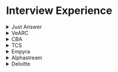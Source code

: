 # Interview Experience

<details>
<summary>Just Answer</summary>

 #### Difference between Hashtable and Dictionary
 A **dictionary** is a general concept that maps keys to values. <br />
 ```
var customers = new Dictionary<string, Customer>();
...
Customer customer = customers["Ali G"];
```
 A **hash table** is a data structure that maps keys to values by taking the hash value of the key (by applying some hash function to it) and mapping that to a bucket where one or more values are stored.
 ```
var customers = new Hashtable();
...
Customer customer = customers["Ali G"] as Customer;
```
 | Dictionary  | Hashtable |
| ------------- | ------------- |
| Needs own thread synchronization	| Offers thread safe version through Synchronized() method |
| Enumerated item: KeyValuePair	| Enumerated item: DictionaryEntry | 
| Newer (> .NET 2.0)| 	Older (since .NET 1.0) | 
| is in System.Collections.Generic| 	is in System.Collections | 
| Request to non-existing key throws exception | 	Request to non-existing key returns null |
| potentially a bit faster for value types |	bit slower (needs boxing/unboxing) for value types |

 #### Middleware
 Middleware is software that different applications use to communicate with each other.Middleware offers a standard Application Programming Interface (API) to manage the required input and output of data from the component. The internal linking with the component is hidden from the user. Developers use the APIs to request the services that they need from the software components. 
 Example:<br />
 1. **API (application programming interface)** middleware
  Provides tools developers can use to create, expose and manage APIs for their applications.
1. **Remote procedure call (RPC) middleware**
Allows one application to trigger a function in another application, whether they reside in the same network.
1. **Database middleware** : ODBC, JDBC and transaction processing monitors
   
 #### Dependecy Injection
 Dependency injection aims to separate the concerns of constructing objects and using them, leading to loosely coupled programs.The pattern ensures that an object or function which wants to use a given service should not have to know how to construct those services.
 
There are various ways to implement C# Dependency Injection:
- Constructor Dependency Injection.
- Property Dependency Injection.
- Method Dependency Injection.
 > https://learn.microsoft.com/en-us/dotnet/core/extensions/dependency-injection

#### Exception handling
A try block is used by C# programmers to partition code that might be affected by an exception. Associated catch blocks are used to handle any resulting exceptions. A finally block contains code that is run whether or not an exception is thrown in the try block, such as releasing resources that are allocated in the try block. A try block requires one or more associated catch blocks, or a finally block, or both.
> https://learn.microsoft.com/en-us/dotnet/csharp/fundamentals/exceptions/exception-handling

</details>

<details>
<summary>VeARC</summary>

 #### Paralell programming and Concurrent Programming
##### Concurrent programming
Multiple processes are executed during a period of time.<br />
Examples:
1. Threading: Used in C# to achieve concurrency
1. Event loop: Used in JavaScript to coordinate the order in which instructions are executed<br />
##### Parallel programming
 Multiple tasks or subtasks of the same task run at the same time <br />
Examples:
1. Multitasking: Used in Python to achieve parallelism
2. Multicore or distributed systems: Required for parallel programs

   ![image](https://github.com/dhananjaya-poojari/Interview-preparation/assets/77887564/101308c1-b65e-4b4a-b459-57712246c269)

> https://www.linkedin.com/advice/0/whats-difference-between-concurrent-parallel-programming
 #### Differences Between Scoped, Transient, And Singleton Service or Three service lifetimes available with the Microsoft Dependency Injection container
 Service lifetimes define the conditions under which a service instance is created and disposed of.
1. Singleton <br />
A single instance of a resource that is shared across the application. Singleton services are good for objects that are expensive to create or need to maintain global state. They can also be used for logging services, feature flags, and email services.
```
services.AddSingleton<ILoggingService, LoggingService>();
```
2. Transient <br />
A new instance of a resource is created each time it's requested. Transient services are good for lightweight services with little or no state.
```
services.AddTransient<ICronJobService,CronJobService>();
```
3. Scoped <br />
A single instance of a resource is shared within a specific scope, such as an HTTP request. Scoped services are good for maintaining state or sharing data within a single request.
```
services.AddScoped<IAuthService,AuthService>();
```
 > https://www.c-sharpcorner.com/article/differences-between-scoped-transient-and-singleton-service/
 #### Abstract Class
The abstract modifier indicates that the thing being modified has a missing or incomplete implementation. 
```
abstract class Shape
{
    public abstract int GetArea();
}

class Square : Shape
{
    private int _side;

    public Square(int n) => _side = n;

    // GetArea method is required to avoid a compile-time error.
    public override int GetArea() => _side * _side;

    static void Main()
    {
        var sq = new Square(12);
        Console.WriteLine($"Area of the square = {sq.GetArea()}");
    }
}
```
 #### Thread and Task 
 **Task** <br />
 Tasks class to let you create tasks and run them asynchronously.A task is an object that represents some work that should be done. The task can tell you if the work is completed and if the operation returns a result, the task gives you the result.< br />
 Example: Basically, a Task<T> "promises" to return you a T, but not right now honey, I'm kinda busy, why don't you come back later?<br />
 **Thread**<br />
  A Thread is a small set of executable instructions.When the time comes when the application is required to perform few tasks at the same time.A thread is one of the many possible workers which performs that task.
 > https://stackoverflow.com/questions/4130194/what-is-the-difference-between-task-and-thread
 #### Generics in C#
Generics in C# is a feature that allows users to create reusable code. It enables users to create classes, methods, and interfaces that work with different data types without explicitly defining the data type.
```
// Declare the generic class.
public class GenericList<T>
{
    public void Add(T input) { }
}
class TestGenericList
{
    private class ExampleClass { }
    static void Main()
    {
        // Declare a list of type int.
        GenericList<int> list1 = new GenericList<int>();
        list1.Add(1);

        // Declare a list of type string.
        GenericList<string> list2 = new GenericList<string>();
        list2.Add("");

        // Declare a list of type ExampleClass.
        GenericList<ExampleClass> list3 = new GenericList<ExampleClass>();
        list3.Add(new ExampleClass());
    }
}
```
> https://learn.microsoft.com/en-us/dotnet/csharp/fundamentals/types/generics
 #### Attribute Routing in ASP.NET MVC
 Attribute routing is a feature in ASP.NET Core MVC that allows users to define routes directly on their controller and action methods.
 > https://learn.microsoft.com/en-us/aspnet/web-api/overview/web-api-routing-and-actions/attribute-routing-in-web-api-2
### 2nd Round
#### Difference between IQueryable vs IEnumerable
![image](https://github.com/dhananjaya-poojari/Interview-preparation/assets/77887564/9563228e-b634-4ff8-aa9c-109395c73f31)

#### Differences between ExpandoObject, DynamicObject and dynamic
The `dynamic` keyword is used to declare variables that should be late-bound. If you want to use late binding, for any real or imagined type, you use the dynamic keyword and the compiler does the rest.

`ExpandoObject` is a simple class which allows you to add members to an instance and use them dynamically.<br />
`DynamicObject` is a more advanced implementation which can be inherited to easily provide customized behavior.
```
dynamic expando = new ExpandoObject();
```
#### Shallow and Deep copy 
a shallow copy duplicates the structure of a collection, but not the elements. A deep copy duplicates everything.

`Shallow copy`<br />
Creates a new collection object and populates it with references. The reference types inside the original object remain shared between the original and the copied object.
To make a shallow copy of an array in C#, you can use the `Array.Clone()` method.
```
A ob1 = new A();
ob1.a = 10;
A ob2 = new A();
ob2 = ob1;

ob1.a = 5;
// <-- If you see value of ob2.a after this line, it will be 5.
```
`Deep copy`<br />
Creates a new object and then recursively populates it with copies of the original's child object. Each reference type in the original is also deeply copied. The copied object gets its own instances of each reference type.
```
 A ob1 = new A();
 ob1.a = 10;
 A ob2 = new A();
 ob2.a = ob1.a;

 ob1.a = 5;
// <-- If you see value of ob2.a after this line, it will be 10.
```
</details>

<details>
<summary>CBA</summary>

 #### Asynchronous programming 
 Asynchronous programming is a technique that allows a program to run a second set of instructions while focusing on its primary process. It enables a program to start a long-running task and still be responsive to other events while that task runs. Asynchronous programming is a `non-blocking architecture`, which means it doesn't block further execution while one or more operations are in progress. With async programming, multiple related operations can run concurrently without waiting for other tasks to complete. 

![image](https://github.com/dhananjaya-poojari/Interview-preparation/assets/77887564/399464fa-c824-4a5c-833b-31d110903070)

#### Middleware
![image](https://github.com/dhananjaya-poojari/Interview-preparation/assets/77887564/35ed0037-40ea-4c85-9d55-de6c34f663a2)

Middleware components for common app scenarios:

1. Exception/error handling
   - When the app runs in the Development environment:
      - Developer Exception Page Middleware `(UseDeveloperExceptionPage)` reports app runtime errors.
      - Database Error Page Middleware `(UseDatabaseErrorPage)` reports database runtime errors.
   - When the app runs in the Production environment:
      - Exception Handler Middleware `(UseExceptionHandler)` catches exceptions thrown in the following middlewares.
      -  HTTP Strict Transport Security Protocol (HSTS) Middleware `(UseHsts)` adds the Strict-Transport-Security header.
3. HTTPS Redirection Middleware `(UseHttpsRedirection)` redirects HTTP requests to HTTPS.
4. Static File Middleware `(UseStaticFiles)` returns static files and short-circuits further request processing.
5. Cookie Policy Middleware `(UseCookiePolicy)` conforms the app to the EU General Data Protection Regulation (GDPR) regulations.
6. Routing Middleware `(UseRouting)` to route requests.
7. Authentication Middleware `(UseAuthentication)` attempts to authenticate the user before they're allowed access to secure resources.
8. Authorization Middleware `(UseAuthorization)` authorizes a user to access secure resources.
9. Session Middleware `(UseSession)` establishes and maintains session state. If the app uses session state, call Session Middleware after Cookie Policy Middleware and before MVC Middleware.
10. Endpoint Routing Middleware `(UseEndpoints with MapRazorPages)` to add Razor Pages endpoints to the request pipeline.

    > https://learn.microsoft.com/en-us/aspnet/core/fundamentals/middleware/?view=aspnetcore-8.0
#### Custom middleware
Custom middleware in ASP.NET Core allows developers to run code before or after the request-response cycle.The custom middleware component is like any other .NET class with `Invoke()` method. However, to execute next middleware in a sequence, it should have RequestDelegate type parameter in the constructor.
```
using System.Globalization;

namespace Middleware.Example;

public class RequestCultureMiddleware
{
    private readonly RequestDelegate _next;

    public RequestCultureMiddleware(RequestDelegate next)
    {
        _next = next;
    }

    public async Task Invoke(HttpContext context)
    {
     //code dealing with the request

     await _next(context);

     //code dealing with the response
   }
}

public static class RequestCultureMiddlewareExtensions
{
    public static IApplicationBuilder UseRequestCulture(
        this IApplicationBuilder builder)
    {
        return builder.UseMiddleware<RequestCultureMiddleware>();
    }
}
```
The middleware class must include:

1. A public constructor with a parameter of type `RequestDelegate`.
2. A public method named `Invoke` or `InvokeAsync`. This method must:
3. Return a `Task`.
   - Accept a first parameter of type `HttpContext`.
 > https://learn.microsoft.com/en-us/aspnet/core/fundamentals/middleware/write?view=aspnetcore-8.0

#### Response Caching Middleware
The middleware determines when responses are cacheable, stores responses, and serves responses from cache.
```
var builder = WebApplication.CreateBuilder(args);

builder.Services.AddResponseCaching();

var app = builder.Build();

app.UseHttpsRedirection();

// UseCors must be called before UseResponseCaching
//app.UseCors();

app.UseResponseCaching();

// Controller
[HttpGet]
[ResponseCache(Duration = 180, Location = ResponseCacheLocation.Any)]
public IActionResult getCache()
{}
```

#### Map Extension
The Map extension method branches the request pipeline based on matches of the given request path. If the request path starts with the given path, the branch is executed. 
```
    public class Startup
    {
        public Startup(IConfiguration configuration)
        {
            Configuration = configuration;
        }

        public IConfiguration Configuration { get; }

        // This method gets called by the runtime. Use this method to configure the HTTP request pipeline.
        public void Configure(IApplicationBuilder app, IWebHostEnvironment env)
        {
            app.Use(async (context, next) =>
            {
                await context.Response.WriteAsync("Use Middleware Component \n");
                await next();
            });

            app.Map("/testmap", MapCustomMiddleware);

            app.Run(async context => {
                await context.Response.WriteAsync("Run Middleware Component\n");
            });
        }

        private void MapCustomMiddleware(IApplicationBuilder app)
        {
            app.Use(async (context, next) =>
            {
                await context.Response.WriteAsync("Specific URL Logic Middleware using Map Method \n");
            });
        }
    }
```
#### Tuple types
The tuples feature provides concise syntax to group multiple data elements in a lightweight data structure.
```
(double, int) t1 = (4.5, 3);
(string, string, string) LookupName(long id) // tuple return type
{
    ... // retrieve first, middle and last from data storage
    return (first, middle, last); // tuple literal
}
```
#### Delegate and event example
**Delegate**
```
using System;

namespace Delegates
{
    // Delegate Definition
    public delegate int operation(int x, int y);

    class Program
    {
        // Method that is passes as an Argument
        // It has same signature as Delegates
        static int Addition(int a, int b)
        {
            return a + b;
        }
        static int Multiple(int a, int b)
        {
            return a*b;
        }

        static void Main(string[] args)
        {
            // Delegate instantiation
            operation obj = new operation(Addition);
            operation[] objArr =
                     {
                      new operation(Addition),
                      new operation(Multiple)
                     };

            // output
            Console.WriteLine("Addition is={0}",obj(23,27));
            Console.WriteLine("Addition is={0}",objArr[1](23,27));
            Console.ReadLine();
        }
    }
}
```
**Event** <br />
Event Handlers can't return a value. They are always void.
```
using System;

namespace Delegates
{
    public delegate void DelEventHandler();

    class Program
    {
        public static event DelEventHandler add;

        static void Main(string[] args)
        {
            add += new DelEventHandler(USA);
            add += new DelEventHandler(India);
            add += new DelEventHandler(England);
            add.Invoke(); // or add(); both are same

            Console.ReadLine();
        }
        static void USA()
        {
            Console.WriteLine("USA");
        }

        static void India()
        {
            Console.WriteLine("India");
        }

        static void England()
        {
            Console.WriteLine("England");
        }
    }
}
```
> https://www.c-sharpcorner.com/UploadFile/84c85b/delegates-and-events-C-Sharp-net/

#### lock statement
When you synchronize thread access to a shared resource, lock on a dedicated object instance (for example, private readonly object balanceLock = new object();) or another instance that is unlikely to be used as a lock object by unrelated parts of the code.
```
private readonly object balanceLock = new object();
private decimal balance;
lock (balanceLock)
{
  if (balance >= amount)
  {
   balance -= amount;
   appliedAmount = amount;
  }
}
```
When accessing the balance always access inside lock 
> https://learn.microsoft.com/en-us/dotnet/csharp/language-reference/statements/lock

#### Singleton Design Pattern In C#
Always use sealed for singleton class
```
public sealed class Singleton2 {
    private Singleton2() {}
    private static readonly object lock = new object();
    private static Singleton2 instance = null;
    public static Singleton2 Instance {
        get {
            lock(lock) {
                if (instance == null) {
                    instance = new Singleton2();
                }
                return instance;
            }
        }
    }
}
```
> https://www.c-sharpcorner.com/UploadFile/8911c4/singleton-design-pattern-in-C-Sharp/

#### Difference Truncate and delete
The DELETE command is used to delete particular records from a table. The TRUNCATE command is used to delete the complete data from the table.
</details>

<details>
<summary>TCS</summary>
 
### 1st Round

#### What are the types of routing in ASP.NET MVC?
**Attribute routing**
It will be possible to use the Attribute Routing feature by placing a route on the action method or the controller.
```
[Route(“”)]
```
**Conventional routing**
Once a fresh ASP.net Core MVC application is created by making use of the default template, the app configures a default routing.The default route template is configured by MVC as
```
 {controller=Home}/{action=Index}/{id?}
```

### 2nd Round
#### What is use of singleton design pattern over static class?
 | Singleton Design Pattern  | Static Class |
| ------------- | ------------- |
| Singleton objects are stored in the heap	| static objects are stored in the stack. |
| We can clone a singleton object as long as the designer allows it	| we cannot clone a static class object. | 
| Singleton classes follow object-oriented programming (OOP) principles| 	static classes do not. | 
| We can implement an interface through a singleton class| 	not through the static methods of a class | 
| A singleton can be initialized lazily or asynchronously | a static class is generally initialized when it is first loaded |

#### Task Wait
Waits for the Task to complete execution.
```
public static void Main()
   {
      Task t = Task.Run( () => {
                           // Some operation
                         } );
     t.Wait();
   }
```

#### Difference between var and dynamic    
   | Var  | Dynamic |
| ------------- | ------------- |
| The compiler determines the variable's type at compile time.	| The compiler determines the variable's type during run-time. |
| This type of variable should be initialized when it is declared. As a result, the compiler will determine the type of the variable based on the value it was initialized with.	| This type of variable does not require initialization at the time of declaration. Because at compilation time, the compiler does not know the type of the variable. | 
| Throws an error if a variable is not initialized.	| 	There will be no error if the variable is not initialized. | 
| It can't be used to return values from a function or for properties. It can only be used as a function's local variable. | It can be used to return values from a function or for properties. |

#### What is symmantic Element?
A semantic element clearly describes its meaning to both the browser and the developer.Examples of non-semantic elements: `<div>` and `<span>` - Tells nothing about its content. Examples of semantic elements: `<form>` , `<table>` , and `<article>` - Clearly defines its content.

#### What is Psuedo class and use of that
A pseudo-class is a selector that selects elements that are in a specific state, e.g. they are the first element of their type, or they are being hovered over by the mouse pointer.

#### Can we create our own tag in html
Yes we can create 

> https://stackoverflow.com/questions/5682943/how-to-create-custom-tags-for-html

#### Autocomplete in html
autocomplete is attribute you can use in input, form and etc.

#### SOLID Principle
1. Single-Responsibility Principle
2. Open-Closed Principle
3. Liskov Substitution Principle - This means that every subclass or derived class should be substitutable for their base or parent class.
4. Interface Segregation Principle - A client should never be forced to implement an interface that it doesn’t use, or clients shouldn’t be forced to depend on methods they do not use.
5. Dependency Inversion Principle - Entities must depend on abstractions, not on concretions. It states that the high-level module must not depend on the low-level module, but they should depend on abstractions.

</details>

<details>
<summary>Empyra</summary>

### 1st Round
#### Garbage Collection in .Net
The garbage collector manages the allocation and release of memory for an application. Therefore, developers working with managed code don't have to write code to perform memory management tasks.The GC.Collect method is called. In almost all cases, you don't have to call this method because the garbage collector runs continuously.<br>
Also we can use `IDisposable` Interface for releasing unmanaged resources. We should call/create a object with `using` statement it will trigger dispose method.
We can achieve `using` is basically the equivalent of:
```
var con = new Connection();
    try {
        con.Open()
        //do whatever
    } finally {
        if (con != null) con.Dispose();
    }
```
So it also has the benefit of calling Dispose() even if an unhandled exception is thrown in the code within the block.

#### Difference between throw and throw ex
**throw ex** resets the stack trace (so your errors would appear to originate from HandleException)

**throw** doesn't - the original offender would be preserved.
#### Fourth highest in SQL table
```
select salary from Employee order by salary desc limit 1 offset 4;
```

### 2nd Round
#### How is it possible to create an object from the abstract class?
```
namespace ConsoleApplication1
{
    public class Circle : Shape
    {
        public override void Draw()
        {
            Console.WriteLine("Draw a Circle");
        }
    }

    public abstract class Shape
    {    
        public abstract void Draw();
    }
}
```
You can do like this
```
class Program
{
    static void Main(string[] args)
    {       
        Shape v;
        v = new Circle();
        v.Draw();
    }
}
```
#### Multicast Delegate
#### 403 Status Code
#### use strict in JS file

### 3rd Round
#### Normalization in SQL
#### Group by rules
</details>

<details>
<summary>Alphastream</summary>

#### Mutex vs semaphore
</details>

<details>
<summary>Deloitte</summary>

#### Cache and Datsbase sync in Reddis Cache (Sliding and Absolute)
#### How controller will validate request body (Model.IsValid)
#### 
</details>
